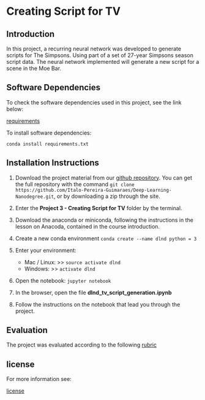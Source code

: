 # Creating Script for TV

## Introduction

In this project, a recurring neural network was developed to generate scripts for The Simpsons. Using part of a set of 27-year Simpsons season script data. The neural network implemented will generate a new script for a scene in the Moe Bar.

## Software Dependencies

To check the software dependencies used in this project, see the link below: 

[requirements](requirements.txt)

To install software dependencies:

`conda install requirements.txt`

## Installation Instructions

1. Download the project material from our [github repository](https://github.com/Italo-Pereira-Guimaraes/Deep-Learning-Nanodegree). You can get the full repository with the command `git clone https://github.com/Italo-Pereira-Guimaraes/Deep-Learning-Nanodegree.git`, or by downloading a zip through the site.
2. Enter the **Project 3 - Creating Script for TV** folder by the terminal.
3. Download the anaconda or miniconda, following the instructions in the lesson on Anacoda, contained in the course introduction.
4. Create a new conda environment
`conda create --name dlnd python = 3`
5. Enter your environment:  
	
	- Mac / Linux: >> `source activate dlnd` 
	- Windows: >> `activate dlnd` 
6. Open the notebook:
`jupyter notebook`
7. In the browser, open the file **dlnd_tv_script_generation.ipynb**
8. Follow the instructions on the notebook that lead you through the project.

## Evaluation

The project was evaluated according to the following [rubric](https://review.udacity.com/#!/rubrics/725/view)

## license
 
For more information see:

[license](LICENSE.txt)


